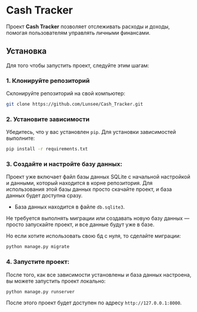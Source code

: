 # Cash Tracker

Проект **Cash Tracker** позволяет отслеживать расходы и доходы, помогая пользователям управлять личными финансами.

## Установка

Для того чтобы запустить проект, следуйте этим шагам:

### 1. Клонируйте репозиторий

Склонируйте репозиторий на свой компьютер:

```bash
git clone https://github.com/Lunsee/Cash_Tracker.git
```


### 2. Установите зависимости

Убедитесь, что у вас установлен `pip`. Для установки зависимостей выполните:

```bash
pip install -r requirements.txt
```
### 3. Создайте и настройте базу данных:

Проект уже включает файл базы данных SQLite с начальной настройкой и данными, который находится в корне репозитория. Для использования этой базы данных просто скачайте проект, и база данных будет доступна сразу.
- База данных находится в файле `db.sqlite3`.

Не требуется выполнять миграции или создавать новую базу данных — просто запускайте проект, и все данные будут уже в базе.

Но если хотите использовать свою бд с нуля, то сделайте миграции:
```bash
python manage.py migrate
```

### 4. Запустите проект:

После того, как все зависимости установлены и база данных настроена, вы можете запустить проект локально:

 ```bash
 python manage.py runserver
 ```

После этого проект будет доступен по адресу `http://127.0.0.1:8000`.



